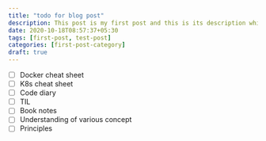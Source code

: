 ```yaml
---
title: "todo for blog post"
description: This post is my first post and this is its description which I defined in the meta 
date: 2020-10-18T08:57:37+05:30
tags: [first-post, test-post]
categories: [first-post-category]
draft: true
---
```


- [ ] Docker cheat sheet
- [ ] K8s cheat sheet
- [ ] Code diary
- [ ] TIL
- [ ] Book notes
- [ ] Understanding of various concept
- [ ] Principles
